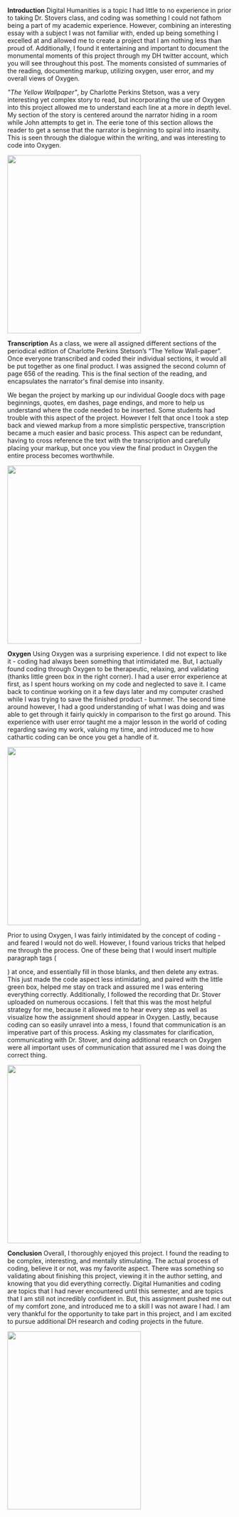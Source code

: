 **Introduction**
Digital Humanities is a topic I had little to no experience in prior to taking Dr. Stovers class, and coding was something I could not fathom being a part of my academic experience. However, combining an interesting essay with a subject I was not familiar with, ended up being something I excelled at and allowed me to create a project that I am nothing less than proud of. Additionally, I found it entertaining and important to document the monumental moments of this project through my DH twitter account, which you will see throughout this post. The moments consisted of summaries of the reading, documenting markup, utilizing oxygen, user error, and my overall views of Oxygen. 

_"The Yellow Wallpaper"_, by Charlotte Perkins Stetson, was a very interesting yet complex story to read, but incorporating the use of Oxygen into this project allowed me to understand each line at a more in depth level. My section of the story is centered around the narrator hiding in a room while John attempts to get in. The eerie tone of this section allows the reader to get a sense that the narrator is beginning to spiral into insanity. This is seen through the dialogue within the writing, and was interesting to code into Oxygen.

<img src="https://taylornicole05.github.io/taylornicole5/images/wallpaper.png" width="300" height="400" />

**Transcription**
As a class, we were all assigned different sections of the periodical edition of Charlotte Perkins Stetson’s “The Yellow Wall-paper”. Once everyone transcribed and coded their individual sections, it would all be put together as one final product. I was assigned the second column of page 656 of the reading. This is the final section of the reading, and encapsulates the narrator's final demise into insanity. 


We began the project by marking up our individual Google docs with page beginnings, quotes, em dashes, page endings, and more to help us understand where the code needed to be inserted. Some students had trouble with this aspect of the project. However I felt that once I took a step back and viewed markup from a more simplistic perspective, transcription became a much easier and basic process. This aspect can be redundant, having to cross reference the text with the transcription and carefully placing your markup, but once you view the final product in Oxygen the entire process becomes worthwhile. 

<img src="https://taylornicole05.github.io/taylornicole5/images/mark.png" width="300" height="400" />

**Oxygen**
Using Oxygen was a surprising experience. I did not expect to like it - coding had always been something that intimidated me. But, I actually found coding through Oxygen to be therapeutic, relaxing, and validating (thanks little green box in the right corner). I had a user error experience at first, as I spent hours working on my code and neglected to save it. I came back to continue working on it a few days later and my computer crashed while I was trying to save the finished product - bummer. The second time around however, I had a good understanding of what I was doing and was able to get through it fairly quickly in comparison to the first go around. This experience with user error taught me a major lesson in the world of coding regarding saving my work, valuing my time, and introduced me to how cathartic coding can be once you get a handle of it. 

<img src="https://taylornicole05.github.io/taylornicole5/images/error.png" width="300" height="400" />

Prior to using Oxygen, I was fairly intimidated by the concept of coding - and feared I would not do well. However, I found various tricks that helped me through the process. One of these being that I would insert multiple paragraph tags (<p><p/>) at once, and essentially fill in those blanks, and then delete any extras. This just made the code aspect less intimidating, and paired with the little green box, helped me stay on track and assured me I was entering everything correctly. Additionally, I followed the recording that Dr. Stover uploaded on numerous occasions. I felt that this was the most helpful strategy for me, because it allowed me to hear every step as well as visualize how the assignment should appear in Oxygen. Lastly, because coding can so easily unravel into a mess, I found that communication is an imperative part of this process. Asking my classmates for clarification, communicating with Dr. Stover, and doing additional research on Oxygen were all important uses of communication that assured me I was doing the correct thing. 

<img src="https://taylornicole05.github.io/taylornicole5/images/code.png" width="300" height="400" />

**Conclusion** 
Overall, I thoroughly enjoyed this project. I found the reading to be complex, interesting, and mentally stimulating. The actual process of coding, believe it or not, was my favorite aspect. There was something so validating about finishing this project, viewing it in the author setting, and knowing that you did everything correctly. Digital Humanities and coding are topics that I had never encountered until this semester, and are topics that I am still not incredibly confident in. But, this assignment pushed me out of my comfort zone, and introduced me to a skill I was not aware I had. I am very thankful for the opportunity to take part in this project, and I am excited to pursue additional DH research and coding projects in the future. 


<img src="https://taylornicole05.github.io/taylornicole5/images/oxygen.png" width="300" height="400" />

